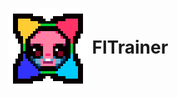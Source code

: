 <h1 align="middle">
    <div>
      <img style="vertical-align:middle" src="https://raw.githubusercontent.com/Sulayre/tboi-fltrainer/refs/heads/main/icon_scaled.png">
      <span style=""><b>FlTrainer</b></span>
    </div>
</h1>
